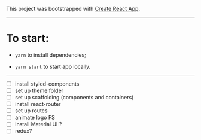 This project was bootstrapped with [Create React App](https://github.com/facebook/create-react-app).

---
# To start: 
- `yarn` to install dependencies;

- `yarn start` to start app locally.

---

- [ ] install styled-components
- [ ] set up theme folder
- [ ] set up scaffolding (components and containers)
- [ ] install react-router
- [ ] set up routes
- [ ] animate logo FS
- [ ] install Material UI ? 
- [ ] redux?  